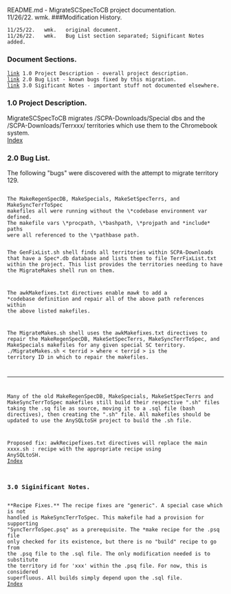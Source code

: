 README.md - MigrateSCSpecToCB project documentation.<br>
11/26/22.	wmk.
###Modification History.
<pre><code>11/25/22.   wmk.   original document.
11/26/22.   wmk.   Bug List section separated; Significant Notes added.
</code></pre>
<h3 id="IX">Document Sections.</h3>
<pre><code><a href="#1.0">link</a> 1.0 Project Description - overall project description.
<a href="#2.0">link</a> 2.0 Bug List - known bugs fixed by this migration.
<a href="#3.0">link</a> 3.0 Sigificant Notes - important stuff not documented elsewhere.
</code></pre>
<h3 id="1.0">1.0 Project Description.</h3>
MigrateSCSpecToCB migrates /SCPA-Downloads/Special dbs and the
/SCPA-Downloads/Terrxxx/ territories which use them to the Chromebook
system.<br><a href="#IX">Index</a>
<h3 id="2.0">2.0 Bug List.</h3>
The following "bugs" were discovered with the attempt to migrate territory
129.
<pre><code>
The MakeRegenSpecDB, MakeSpecials, MakeSetSpecTerrs, and MakeSyncTerrToSpec
makefiles all were running without the \*codebase environment var defined.
The makefile vars \*procpath, \*bashpath, \*projpath and *include* paths
were all referenced to the \*pathbase path.

The GenFixList.sh shell finds all territories within SCPA-Downloads that
have a Spec*.db database and lists them to file TerrFixList.txt within the
project. This list provides the territories needing to have the MigrateMakes
shell run on them.

The awkMakefixes.txt directives enable *mawk* to add a \*codebase definition
and repair all of the above path references within the above listed makefiles.

The MigrateMakes.sh shell uses the awkMakefixes.txt directives to repair
the MakeRegenSpecDB, MakeSetSpecTerrs, MakeSyncTerrToSpec, and MakeSpecials
makefiles for any given special SC territory.
	./MigrateMakes.sh < terrid >
where < terrid > is the territory ID in which to repair the makefiles.
- - - - -

Many of the old MakeRegenSpecDB, MakeSpecials, MakeSetSpecTerrs and
MakeSyncTerrToSpec makefiles still build their respective ".sh" files
taking the .sq file as source, moving it to a .sql file (bash directives),
then creating the ".sh" file. All makefiles should be updated to use
the AnySQLtoSH project to build the .sh file.

Proposed fix: awkRecipefixes.txt directives will replace the main
xxxx.sh : recipe with the appropriate recipe using AnySQLtoSH.<br><a href="#IX">Index</a>
<h3 id="3.0">3.0 Siginificant Notes.</h3>
**Recipe Fixes.** The recipe fixes are "generic". A special case which is not
handled is MakeSyncTerrToSpec. This makefile had a provision for supporting
"SyncTerrToSpec.psq" as a prerequisite. The *make recipe for the .psq file
only checked for its existence, but there is no "build" recipe to go from
the .psq file to the .sql file. The only modification needed is to substitute
the territory id for 'xxx' within the .psq file. For now, this is considered
superfluous. All builds simply depend upon the .sql file.<br><a href="#IX">Index</a>
